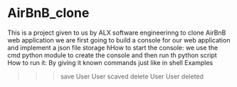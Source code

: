# AirBnB_clone
This is a project given to us by ALX software engineerinng to clone AirBnB web application
we are first going to build a console for our web application and implement a json file storage
hHow to start the console:
we use the cmd python module to create the console and then run th python script
How to run it:
By giving it known commands just like in shell
Examples
>>> save User
User scaved
>>> delete User
User deleted
